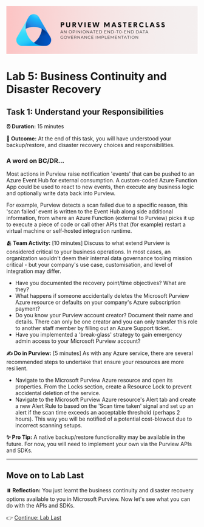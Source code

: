 ![Banner](./assets/banner.png)

# Lab 5: Business Continuity and Disaster Recovery

## Task 1: Understand your Responsibilities

**⏰ Duration:** 15 minutes

**🎯 Outcome:** At the end of this task, you will have understood your backup/restore, and disaster recovery choices and responsibilities.

### A word on BC/DR...

Most actions in Purview raise notification 'events' that can be pushed to an Azure Event Hub for external consumption. A custom-coded Azure Function App could be used to react to new events, then execute any business logic and optionally write data back into Purview.

For example, Purview detects a scan failed due to a specific reason, this 'scan failed' event is written to the Event Hub along side additional information, from where an Azure Function (external to Purview) picks it up to execute a piece of code or call other APIs that (for example) restart a virtual machine or self-hosted integration runtime.

**🫂 Team Activity:** [10 minutes] Discuss to what extend Purview is considered critical to your business operations. In most cases, an organization wouldn't deem their internal data governance tooling mission critical - but your company's use case, customisation, and level of integration may differ.

- Have you documented the recovery point/time objectives? What are they?
- What happens if someone accidentally deletes the Microsoft Purview Azure resource or defaults on your company's Azure subscription payment?
- Do you know your Purview account creator? Document their name and details. There can only be one creator and you can only transfer this role to another staff member by filling out an Azure Support ticket..
- Have you implemented a 'break-glass' strategy to gain emergency admin access to your Microsoft Purview account?

**✍️ Do in Purview:** [5 minutes] As with any Azure service, there are several recommended steps to undertake that ensure your resources are more resilient.

- Navigate to the Microsoft Purview Azure resource and open its properties. From the Locks section, create a Resource Lock to prevent accidental deletion of the service.
- Navigate to the Microsoft Purview Azure resource's Alert tab and create a new Alert Rule to based on the 'Scan time taken' signal and set up an alert if the scan time exceeds an acceptable threshold (perhaps 2 hours). This way you will be notified of a potential cost-blowout due to incorrect scanning setups.

**✨ Pro Tip:** A native backup/restore functionality may be available in the future. For now, you will need to implement your own via the Purview APIs and SDKs.

---

## Move on to Lab Last

**⏸️ Reflection:** You just learnt the business continuity and disaster recovery options available to you in Microsoft Purview. Now let's see what you can do with the APIs and SDKs.

👉 [Continue: Lab Last](./Lab-last.md)
